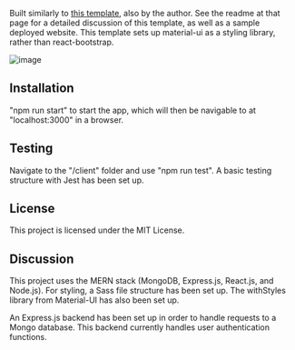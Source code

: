 Built similarly to <a href=https://github.com/Koldenblue/mern-redux-auth-template>this template</a>, also by the author. See the readme at that page for a detailed discussion of this template, as well as a sample deployed website. This template sets up material-ui as a styling library, rather than react-bootstrap.

![image](https://user-images.githubusercontent.com/64618290/109214444-b0b5b500-7766-11eb-8639-2bd874d02698.png)

## Installation
"npm run start" to start the app, which will then be navigable to at "localhost:3000" in a browser.

## Testing
Navigate to the "/client" folder and use "npm run test". A basic testing structure with Jest has been set up.

## License
This project is licensed under the MIT License.

## Discussion
This project uses the MERN stack (MongoDB, Express.js, React.js, and Node.js). For styling, a Sass file structure has been set up. The withStyles library from Material-UI has also been set up.

An Express.js backend has been set up in order to handle requests to a Mongo database. This backend currently handles user authentication functions.